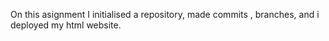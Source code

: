 On this asignment I initialised a repository, made commits , branches, and i deployed my html website.
